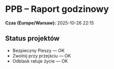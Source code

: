 # PPB – Raport godzinowy
**Czas (Europe/Warsaw):** 2025-10-26 22:15

## Status projektów
- Bezpieczny Pieszy — OK
- Zwolnij przy przejściu — OK
- Odblask ratuje życie — OK

